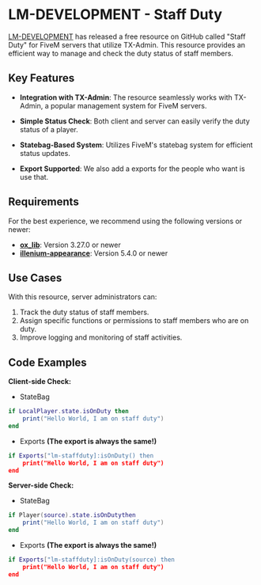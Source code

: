 # LM-DEVELOPMENT - Staff Duty

[LM-DEVELOPMENT](https://discord.gg/RbSVrGBA9t) has released a free resource on GitHub called "Staff Duty" for FiveM servers that utilize TX-Admin. This resource provides an efficient way to manage and check the duty status of staff members.

## Key Features

- **Integration with TX-Admin**: The resource seamlessly works with TX-Admin, a popular management system for FiveM servers.

- **Simple Status Check**: Both client and server can easily verify the duty status of a player.

- **Statebag-Based System**: Utilizes FiveM's statebag system for efficient status updates.

- **Export Supported**: We also add a exports for the people who want is use that.

## Requirements

For the best experience, we recommend using the following versions or newer:

- **[ox_lib](https://github.com/overextended/ox_lib)**: Version 3.27.0 or newer
- **[illenium-appearance](https://github.com/iLLeniumStudios/illenium-appearance)**: Version 5.4.0 or newer

## Use Cases

With this resource, server administrators can:

1. Track the duty status of staff members.
2. Assign specific functions or permissions to staff members who are on duty.
3. Improve logging and monitoring of staff activities.

## Code Examples

**Client-side Check:**

- StateBag
```lua
if LocalPlayer.state.isOnDuty then
    print("Hello World, I am on staff duty")
end
```

- Exports __(The export is always the same!)__
```lua
if Exports["lm-staffduty]:isOnDuty() then
    print("Hello World, I am on staff duty")
end
```

**Server-side Check:**

- StateBag
```lua
if Player(source).state.isOnDutythen
    print("Hello World, I am on staff duty")
end
```

- Exports __(The export is always the same!)__
```lua
if Exports["lm-staffduty]:isOnDuty(source) then
    print("Hello World, I am on staff duty")
end
```
